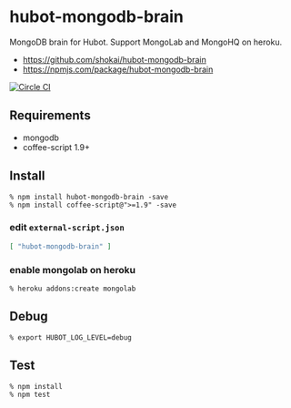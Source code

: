 # hubot-mongodb-brain
MongoDB brain for Hubot. Support MongoLab and MongoHQ on heroku.

- https://github.com/shokai/hubot-mongodb-brain
- https://npmjs.com/package/hubot-mongodb-brain

[![Circle CI](https://circleci.com/gh/shokai/hubot-mongodb-brain.svg?style=svg)](https://circleci.com/gh/shokai/hubot-mongodb-brain)

## Requirements

- mongodb
- coffee-script 1.9+

## Install

    % npm install hubot-mongodb-brain -save
    % npm install coffee-script@">=1.9" -save


### edit `external-script.json`

```json
[ "hubot-mongodb-brain" ]
```

### enable mongolab on heroku

    % heroku addons:create mongolab


## Debug

    % export HUBOT_LOG_LEVEL=debug


## Test

    % npm install
    % npm test
